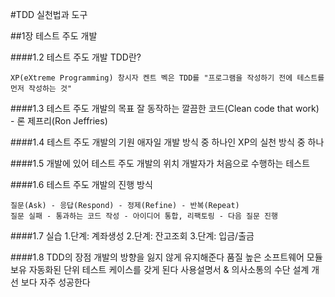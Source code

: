 #TDD 실천법과 도구

##1장 테스트 주도 개발

####1.2 테스트 주도 개발
TDD란?

    XP(eXtreme Programming) 창시자 켄트 벡은 TDD를 "프로그램을 작성하기 전에 테스트를 먼저 작성하는 것"

####1.3 테스트 주도 개발의 목표
    잘 동작하는 깔끔한 코드(Clean code that work) - 론 제프리(Ron Jeffries)

####1.4 테스트 주도 개발의 기원
    애자일 개발 방식 중 하나인 XP의 실천 방식 중 하나

####1.5 개발에 있어 테스트 주도 개발의 위치
    개발자가 처음으로 수행하는 테스트

####1.6 테스트 주도 개발의 진행 방식
```
질문(Ask) - 응답(Respond) - 정제(Refine) - 반복(Repeat)
질문 실패 - 통과하는 코드 작성 - 아이디어 통합, 리팩토링 - 다음 질문 진행 
```

####1.7 실습
    1.단계: 계좌생성
    2.단계: 잔고조회
    3.단계: 입금/출금

####1.8 TDD의 장점
    개발의 방향을 잃지 않게 유지해준다
    품질 높은 소프트웨어 모듈 보유
    자동화된 단위 테스트 케이스를 갖게 된다
    사용설명서 & 의사소통의 수단
    설계 개선
    보다 자주 성공한다



